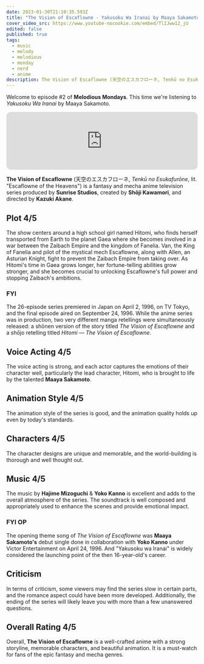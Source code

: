 ```yaml
---
date: 2023-01-30T21:10:35.593Z
title: "The Vision of Escaflowne - Yakusoku Wa Iranai by Maaya Sakamoto"
cover_video_src: https://www.youtube-nocookie.com/embed/TlIJww12_jU
edited: false
published: true
tags:
  - music
  - melody
  - melodious
  - monday
  - nerd
  - anime
description: The Vision of Escaflowne (天空のエスカフローネ, Tenkū no Esukafurōne, lit. "Escaflowne of the Heavens")
---
```


Welcome to episode #2 of **Melodious Mondays**. This time we're listening to _Yakusoku Wa Iranai_ by Maaya Sakamoto.

<iframe style="border-radius:12px" src="https://open.spotify.com/embed/track/2EZWkcGFyjVtVhP3ksGyHX?utm_source=generator" width="100%" height="152" frameBorder="0" allowfullscreen="" allow="autoplay; clipboard-write; encrypted-media; fullscreen; picture-in-picture" loading="lazy"></iframe>

**The Vision of Escaflowne** (天空のエスカフローネ, _Tenkū no Esukafurōne_, lit. "Escaflowne of the Heavens") is a fantasy and mecha anime television series produced by **Sunrise Studios**, created by **Shōji Kawamori**, and directed by **Kazuki Akane**.

## Plot 4/5
The show centers around a high school girl named Hitomi, who finds herself transported from Earth to the planet Gaea where she becomes involved in a war between the Zaibach Empire and the kingdom of Fanelia. Van, the King of Fanelia and pilot of the mystical mech Escaflowne, along with Allen, an Asturian Knight, fight to prevent the Zaibach Empire from taking over. As Hitomi's time in Gaea grows longer, her fortune-telling abilities grow stronger, and she becomes crucial to unlocking Escaflowne's full power and stopping Zaibach's ambitions.

### FYI
The 26-episode series premiered in Japan on April 2, 1996, on TV Tokyo, and the final episode aired on September 24, 1996. While the anime series was in production, two very different manga retellings were simultaneously released: a shōnen version of the story titled _The Vision of Escaflowne_ and a shōjo retelling titled _Hitomi — The Vision of Escaflowne_.

## Voice Acting 4/5
The voice acting is strong, and each actor captures the emotions of their character well, particularly the lead character, Hitomi, who is brought to life by the talented **Maaya Sakamoto**. 

## Animation Style 4/5
The animation style of the series is good, and the animation quality holds up even by today's standards.

## Characters 4/5
The character designs are unique and memorable, and the world-building is thorough and well thought out.

## Music 4/5
The music by **Hajime Mizoguchi** & **Yoko Kanno** is excellent and adds to the overall atmosphere of the series. The soundtrack is well composed and appropriately used to enhance the scenes and provide emotional impact.

### FYI OP
The opening theme song of _The Vision of Escaflowne_ was **Maaya Sakamoto's** debut single done in collaboration with **Yoko Kanno** under Victor Entertainment on April 24, 1996. And "Yakusoku wa Iranai" is widely considered the launching point of the then 16-year-old's career.

## Criticism
In terms of criticism, some viewers may find the series slow in certain parts, and the romance aspect could have been more developed. Additionally, the ending of the series will likely leave you with more than a few unanswered questions.

## Overall Rating 4/5
Overall, **The Vision of Escaflowne** is a well-crafted anime with a strong storyline, memorable characters, and beautiful animation. It is a must-watch for fans of the epic fantasy and mecha genres.
